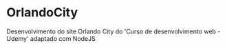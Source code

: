 # OrlandoCity
Desenvolvimento do site Orlando City do 'Curso de desenvolvimento web - Udemy' adaptado com NodeJS
